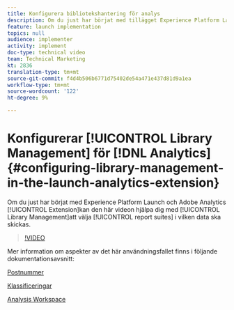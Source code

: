 ```yaml
---
title: Konfigurera bibliotekshantering för analys
description: Om du just har börjat med tillägget Experience Platform Launch för Adobe Analytics kan den här videon hjälpa dig med bibliotekshanteringsdelen av konfigurationen, inklusive att välja rapportsviter som du vill skicka data till.
feature: launch implementation
topics: null
audience: implementer
activity: implement
doc-type: technical video
team: Technical Marketing
kt: 2836
translation-type: tm+mt
source-git-commit: f4d4b506b6771d75402de54a471e437d81d9a1ea
workflow-type: tm+mt
source-wordcount: '122'
ht-degree: 9%

---
```



# Konfigurerar [!UICONTROL Library Management] för [!DNL Analytics] {#configuring-library-management-in-the-launch-analytics-extension}

Om du just har börjat med Experience Platform Launch och Adobe Analytics [!UICONTROL Extension]kan den här videon hjälpa dig med [!UICONTROL Library Management]att välja [!UICONTROL report suites] i vilken data ska skickas.

>[!VIDEO](https://video.tv.adobe.com/v/27092/?quality=12)

Mer information om aspekter av det här användningsfallet finns i följande dokumentationsavsnitt:

[Postnummer](https://docs.adobe.com/help/en/analytics/components/variables/dimensions-reports/reports-zip.html)

[Klassificeringar](https://docs.adobe.com/content/help/en/analytics/components/classifications/c-classifications.html)

[Analysis Workspace](https://docs.adobe.com/content/help/en/analytics/analyze/analysis-workspace/analysis-workspace-features.html)
